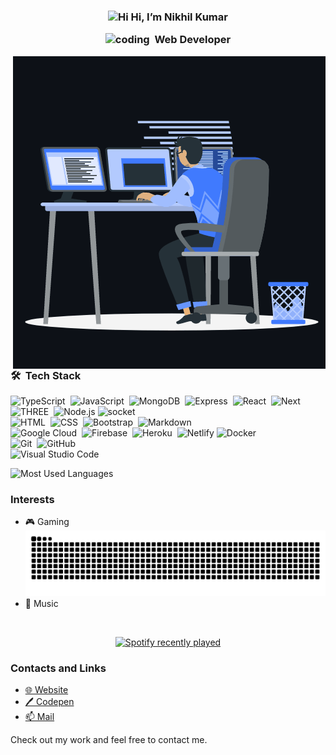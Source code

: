  <h3 align="center">

 <img width=30 src="https://emoji.gg/assets/emoji/1463-wave.gif" alt="Hi" /> Hi, I’m Nikhil Kumar

 <img width=30 src="https://emoji.gg/assets/emoji/3734-playing-pc-games.gif" alt="coding" />&nbsp; Web Developer
</h3>
  
<img align="right" src="https://raw.githubusercontent.com/GreaZeY/GreaZeY/main/animation_500_kxa883sd.gif" alt="greazey" />

### 🛠 &nbsp;Tech Stack
![TypeScript](https://img.shields.io/badge/-TypeScript-05122A?style=flat&logo=typescript)&nbsp;
![JavaScript](https://img.shields.io/badge/-JavaScript-05122A?style=flat&logo=javascript)&nbsp;
![MongoDB](https://img.shields.io/badge/-MongoDB-05122A?style=flat&logo=mongodb)&nbsp;
![Express](https://img.shields.io/badge/-Express-05122A?style=flat&logo=express)&nbsp;
![React](https://img.shields.io/badge/-React-05122A?style=flat&logo=react)&nbsp;
![Next](https://img.shields.io/badge/-NEXT.JS-05122A?style=flat&logo=next.js)&nbsp;
![THREE](https://img.shields.io/badge/-THREE.JS-05122A?style=flat&logo=three.js)&nbsp;
![Node.js](https://img.shields.io/badge/-Node.js-05122A?style=flat&logo=node.js)
![socket](https://img.shields.io/badge/-Socket.io-05122A?style=flat&logo=socket.io)\
![HTML](https://img.shields.io/badge/-HTML-05122A?style=flat&logo=HTML5)&nbsp;
![CSS](https://img.shields.io/badge/-CSS-05122A?style=flat&logo=CSS3&logoColor=1572B6)&nbsp;
![Bootstrap](https://img.shields.io/badge/-Bootstrap-05122A?style=flat&logo=bootstrap&logoColor=563D7C)&nbsp;
![Markdown](https://img.shields.io/badge/-Markdown-05122A?style=flat&logo=markdown)\
![Google Cloud](https://img.shields.io/badge/-Google%20Cloud-05122A?style=flat&logo=googlecloud)&nbsp;
![Firebase](https://img.shields.io/badge/-Firbase-05122A?style=flat&logo=firebase)&nbsp;
![Heroku](https://img.shields.io/badge/-Heroku-05122A?style=flat&logo=heroku)&nbsp;
![Netlify](https://img.shields.io/badge/-Netlify-05122A?style=flat&logo=netlify)
![Docker](https://img.shields.io/badge/-Docker-05122A?style=flat&logo=docker)\
![Git](https://img.shields.io/badge/-Git-05122A?style=flat&logo=git)&nbsp;
![GitHub](https://img.shields.io/badge/-GitHub-05122A?style=flat&logo=github)\
![Visual Studio Code](https://img.shields.io/badge/-Visual%20Studio%20Code-05122A?style=flat&logo=visual-studio-code&logoColor=007ACC)&nbsp;


![Most Used Languages](https://github-readme-stats.vercel.app/api/top-langs/?username=greazey&theme=dark)


### Interests
- 🎮 Gaming\
![snake game](https://raw.githubusercontent.com/GreaZeY/GreaZeY/main/github-contribution-grid-snake.svg)
- 🎵 Music
<br/>

<div align="center">
  
[![Spotify recently played](https://spotify-recently-played-readme.vercel.app/api?user=4x9xrgbta68uqm9svbszex06k&width=780&unique=true)](https://open.spotify.com/user/4x9xrgbta68uqm9svbszex06k)
  
<div>
 
<div align="left">  
  
### Contacts and Links
- [🌐 Website](https://greazey.tk)
- [🖊️ Codepen](https://codepen.io/greazey)
- [📫 Mail](mailto:contact@greazey.ml)

<div>
  
Check out my work and feel free to contact me.
